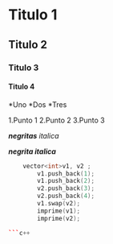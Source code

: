 # Titulo 1
## Titulo 2
### Titulo 3
#### Titulo 4
*Uno
*Dos
*Tres

1.Punto 1
2.Punto 2
3.Punto 3

***negritas***
_italica_


***negrita italica***
```c++
	vector<int>v1, v2 ;
		v1.push_back(1);
		v1.push_back(2);
		v2.push_back(3);
		v2.push_back(4);
		v1.swap(v2);
		imprime(v1);
		imprime(v2);

```c++

